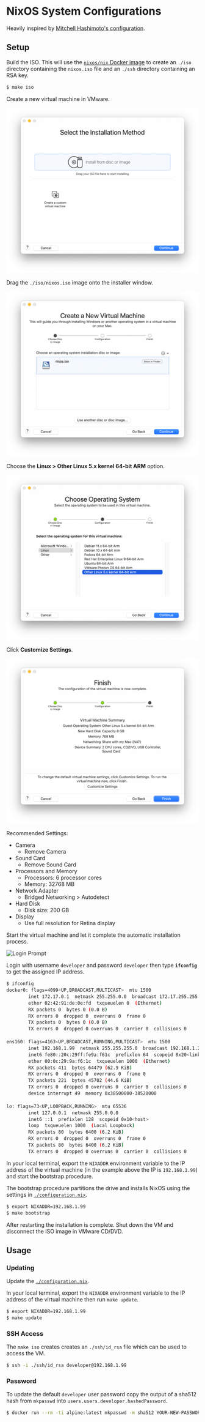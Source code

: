 # NixOS System Configurations

Heavily inspired by [Mitchell Hashimoto's configuration](https://github.com/mitchellh/nixos-config).

## Setup

Build the ISO. This will use the [`nixos/nix` Docker image](https://hub.docker.com/r/nixos/nix) to create an `./iso` directory containing the `nixos.iso` file and an `./ssh` directory containing an RSA key.

```bash
$ make iso
```

Create a new virtual machine in VMware.

![Select Installation Method](images/01-select-installation-method.png?raw=true)

Drag the `./iso/nixos.iso` image onto the installer window.

![Create a New Virtual Machine](images/02-create-a-new-virtual-machine.png?raw=true)

Choose the **Linux > Other Linux 5.x kernel 64-bit ARM** option.

![Choose Operating System](images/03-choose-operating-system.png?raw=true)

Click **Customize Settings**.

![Finish](images/04-finish.png?raw=true)

Recommended Settings:

 * Camera
   * Remove Camera
 * Sound Card
 	* Remove Sound Card
 * Processors and Memory
   * Processors: 6 processor cores
   * Memory: 32768 MB
 * Network Adapter
   * Bridged Networking > Autodetect
 * Hard Disk
   * Disk size: 200 GB
 * Display
   * Use full resolution for Retina display

Start the virtual machine and let it complete the automatic installation process.

![Login Prompt](images/04-login-prompt.png?raw=true)

Login with username `developer` and password `developer` then type **`ifconfig`** to get the assigned IP address.

```bash
$ ifconfig
docker0: flags=4099<UP,BROADCAST,MULTICAST>  mtu 1500
        inet 172.17.0.1  netmask 255.255.0.0  broadcast 172.17.255.255
        ether 02:42:91:de:0e:fd  txqueuelen 0  (Ethernet)
        RX packets 0  bytes 0 (0.0 B)
        RX errors 0  dropped 0  overruns 0  frame 0
        TX packets 0  bytes 0 (0.0 B)
        TX errors 0  dropped 0 overruns 0  carrier 0  collisions 0

ens160: flags=4163<UP,BROADCAST,RUNNING,MULTICAST>  mtu 1500
        inet 192.168.1.99  netmask 255.255.255.0  broadcast 192.168.1.255
        inet6 fe80::20c:29ff:fe9a:f61c  prefixlen 64  scopeid 0x20<link>
        ether 00:0c:29:9a:f6:1c  txqueuelen 1000  (Ethernet)
        RX packets 411  bytes 64479 (62.9 KiB)
        RX errors 0  dropped 0  overruns 0  frame 0
        TX packets 221  bytes 45702 (44.6 KiB)
        TX errors 0  dropped 0 overruns 0  carrier 0  collisions 0
        device interrupt 49  memory 0x38500000-38520000

lo: flags=73<UP,LOOPBACK,RUNNING>  mtu 65536
        inet 127.0.0.1  netmask 255.0.0.0
        inet6 ::1  prefixlen 128  scopeid 0x10<host>
        loop  txqueuelen 1000  (Local Loopback)
        RX packets 80  bytes 6400 (6.2 KiB)
        RX errors 0  dropped 0  overruns 0  frame 0
        TX packets 80  bytes 6400 (6.2 KiB)
        TX errors 0  dropped 0 overruns 0  carrier 0  collisions 0
```

In your local terminal, export the `NIXADDR` environment variable to the IP address of the virtual machine (in the example above the IP is `192.168.1.99`) and start the bootstrap procedure.

The bootstrap procedure partitions the drive and installs NixOS using the settings in [`./configuration.nix`](configuration.nix).

```bash
$ export NIXADDR=192.168.1.99
$ make bootstrap
```

After restarting the installation is complete. Shut down the VM and disconnect the ISO image in VMware CD/DVD.

## Usage

### Updating

Update the [`./configuration.nix`](configuration.nix).

In your local terminal, export the `NIXADDR` environment variable to the IP address of the virtual machine then run `make update`.

```bash
$ export NIXADDR=192.168.1.99
$ make update
```

### SSH Access

The `make iso` creates creates an `./ssh/id_rsa` file which can be used to access the VM.

```bash
$ ssh -i ./ssh/id_rsa developer@192.168.1.99
```

### Password

To update the default `developer` user password copy the output of a sha512 hash from `mkpasswd` into `users.users.developer.hashedPassword`.

```bash
$ docker run --rm -ti alpine:latest mkpasswd -m sha512 YOUR-NEW-PASSWORD
```
